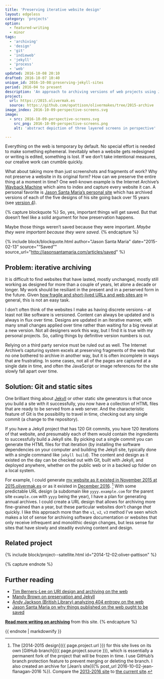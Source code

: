 ```yaml
---
title: 'Preserving iterative website design'
layout: edgeless
category: 'projects'
option:
  - featured-writing
  - minor
tags:
  - 'archiving'
  - 'design'
  - 'git'
  - 'indieweb'
  - 'jekyll'
  - 'process'
  - 'web'
updated: 2016-10-08 20:10
drafted: 2016-10-07 10:40
unique_id: 2016-10-08:preserving-jekyll-sites
period: 2016-04 to present
description: 'An approach to archiving versions of web projects using Jekyll and Git.'
project:
  url: https://2015.olivermak.es
  source: https://github.com/opattison/olivermakes/tree/2015-archive
image_index: 2016-10-09-perspective-screens.svg
image:
  - src: 2016-10-09-perspective-screens.svg
    src_png: 2016-10-09-perspective-screens.png
    alt: 'abstract depiction of three layered screens in perspective'

---
```


Everything on the web is temporary by default. No special effort is needed to make something ephemeral. Inevitably when a website gets redesigned or writing is edited, something is lost. If we don’t take intentional measures, our creative work can crumble quickly.

What about taking more than just screenshots and fragments of work? Why not preserve a website in its original form? How can we preserve the entire thing at a moment in time? One well-known example is the Internet Archive’s [Wayback Machine](https://archive.org/) which aims to index and capture every website it can. A personal favorite is [Jason Santa Maria’s personal site](http://jasonsantamaria.com) which has archived versions of each of the five designs of his site going back over 15 years (see [version 4](http://v4.jasonsantamaria.com)).

{% capture blockquote %}
So, yes, important things will get saved. But that doesn’t feel like a solid argument for how preservation happens.

Maybe those things weren’t saved because they were important. *Maybe they were important because they were saved.*
{% endcapture %}

{% include block/blockquote.html author="Jason Santa Maria" date="2015-02-13" source="“Saved”" source_url="http://jasonsantamaria.com/articles/saved" %}

## Problem: iterative archiving

It is difficult to find websites that have lasted, mostly unchanged, mostly still working as designed for more than a couple of years, let alone a decade or longer. My work should be resiliant in the present and in a perserved form in the future. Given [how fragile and short-lived URLs and web sites are](http://britishlibrary.typepad.co.uk/webarchive/2014/10/what-is-still-on-the-web-after-10-years-of-archiving-.html) in general, this is not an easy task.

I don’t often think of the websites I make as having discrete versions – at least not like software is versioned. Content can always be updated and is always in flux over time. Designs are updated in an iterative manner, with many small changes applied over time rather than waiting for a big reveal at a new version. Not all designers work this way, but I find it is true with my personal projects. So, calling things by definitive version numbers is out.

Relying on a third party service must be ruled out as well. The Internet Archive’s capturing system excels at preserving fragments of the web that no one bothered to archive in another way, but it is often incomplete in ways that are frustrating. In some cases, not all of the pages are captured at a single date in time, and often the JavaScript or image references for the site slowly fall apart over time.

## Solution: Git and static sites

One brilliant thing about [Jekyll](http://jekyllrb.com) or other static site generators is that once you build a site with it successfully, you now have a collection of HTML files that are ready to be served from a web server. And the characteristic feature of Git is the possibility to travel in time, checking out any single commit (a change to the repository).

If you have a Jekyll project that has 120 Git commits, you have 120 iterations of that website, and presumably each of them would contain the ingredients to successfully build a Jekyll site. By picking out a single commit you can generate the HTML files for that iteration (by installing the software dependencies on your computer and building the Jekyll site, typically done with a single command like `jekyll build`). The content and design as it existed on the day can be checked out with Git, built with Jekyll, and deployed anywhere, whether on the public web or in a backed up folder on a local system.

For example, I could generate [my website as it existed in November 2015 at 2015.olivermak.es](https://2015.olivermak.es) or as it existed in [December 2016](https://2016.olivermak.es). [^1] With some predictable URL design (a subdomain like `yyyy.example.com` for the parent site `example.com` with `yyyy` being the year), I have a plan for generating annual archives. I could create a URL design that allows for archiving more fine-grained than a year, but these particular websites don’t change *that* quickly. I like this approach more than the `v1`, `v2`, `v3` method I’ve seen which makes a lot of sense for archiving software documentation or websites that only receive infrequent and monolithic design changes, but less sense for sites that have slowly and steadily evolving content and design.

## Related project

{% include block/project--satellite.html id="2014-12-02:oliver-pattison" %}

{% capture endnote %}
## Further reading

- [Tim Berners-Lee on URI design and archiving on the web](https://www.w3.org/Provider/Style/URI.html.en)
- [Mandy Brown on preservation and Jekyll](http://aworkinglibrary.com/writing/index-cards/)
- [Andy Jackson (British Library) analyzing 404 entropy on the web](http://britishlibrary.typepad.co.uk/webarchive/2014/10/what-is-still-on-the-web-after-10-years-of-archiving-.html)
- [Jason Santa Maria on why things published on the web ought to be saved](http://jasonsantamaria.com/articles/saved)

**[Read more writing on archiving](/labels/archiving/)** from this site.
{% endcapture %}

<aside class="ancillary--endnotes">
{{ endnote | markdownify }}
</aside>

[^1]: The [2014-2015 design]({{ page.project.url }}) for this site lives on its own [GitHub branch]({{ page.project.source }}), which is essentially a permanent fork of the project that will be frozen in time. I use GitHub’s branch protection feature to prevent merging or deleting the branch. I also created an archive for [Jean’s site]({% post_url 2016-10-02-jean-flanagan-2016 %}). Compare the [2013-2016 site](https://2016.jeancflanagan.com) to [the current site](https://jeancflanagan.com).
